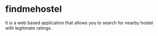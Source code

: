 # findmehostel
It is a web based application that allows you to search for nearby hostel with legitimate ratings.
